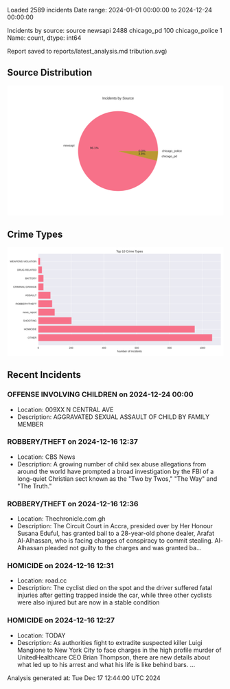 
Loaded 2589 incidents
Date range: 2024-01-01 00:00:00 to 2024-12-24 00:00:00

Incidents by source:
source
newsapi           2488
chicago_pd         100
chicago_police       1
Name: count, dtype: int64

Report saved to reports/latest_analysis.md
tribution.svg)

## Source Distribution
![Source Distribution](images/source_distribution.svg)

## Crime Types
![Crime Types](images/crime_types.svg)

## Recent Incidents

### OFFENSE INVOLVING CHILDREN on 2024-12-24 00:00
- Location: 009XX N CENTRAL AVE
- Description: AGGRAVATED SEXUAL ASSAULT OF CHILD BY FAMILY MEMBER


### ROBBERY/THEFT on 2024-12-16 12:37
- Location: CBS News
- Description: A growing number of child sex abuse allegations from around the world have prompted a broad investigation by the FBI of a long-quiet Christian sect known as the "Two by Twos," "The Way" and "The Truth."


### ROBBERY/THEFT on 2024-12-16 12:36
- Location: Thechronicle.com.gh
- Description: The Circuit Court in Accra, presided over by Her Honour Susana Eduful, has granted bail to a 28-year-old phone dealer, Arafat Al-Alhassan, who is facing charges of conspiracy to commit stealing. Al-Alhassan pleaded not guilty to the charges and was granted ba…


### HOMICIDE on 2024-12-16 12:31
- Location: road.cc
- Description: The cyclist died on the spot and the driver suffered fatal injuries after getting trapped inside the car, while three other cyclists were also injured but are now in a stable condition


### HOMICIDE on 2024-12-16 12:27
- Location: TODAY
- Description: As authorities fight to extradite suspected killer Luigi Mangione to New York City to face charges in the high profile murder of UnitedHealthcare CEO Brian Thompson, there are new details about what led up to his arrest and what his life is like behind bars. …

Analysis generated at: Tue Dec 17 12:44:00 UTC 2024
